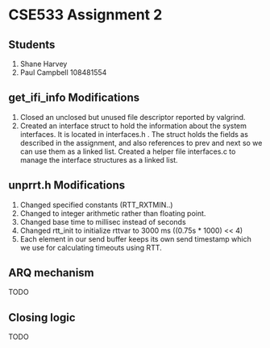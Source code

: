 # CSE533 Assignment 2

## Students 
1. Shane Harvey 
2. Paul Campbell 108481554 

##  get_ifi_info Modifications

1. Closed an unclosed but unused file descriptor reported by valgrind.
2. Created an interface struct to hold the information about the system interfaces. It is located in interfaces.h . The struct holds the fields as described in the assignment, and also references to prev and next so we can use them as a linked list. Created a helper file interfaces.c to manage the interface structures as a linked list. 

## unprrt.h Modifications
1. Changed specified constants (RTT_RXTMIN..)
2. Changed to integer arithmetic rather than floating point.
3. Changed base time to millisec instead of seconds
3. Changed rtt_init to initialize rttvar to 3000 ms ((0.75s * 1000) << 4)
4. Each element in our send buffer keeps its own send timestamp which we use for calculating timeouts using RTT.

## ARQ mechanism 
TODO

## Closing logic
TODO
